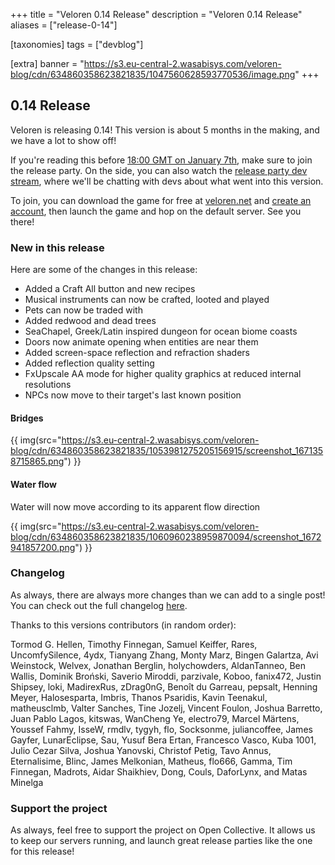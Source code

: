 +++
title = "Veloren 0.14 Release"
description = "Veloren 0.14 Release"
aliases = ["release-0-14"]

[taxonomies]
tags = ["devblog"]

[extra]
banner = "https://s3.eu-central-2.wasabisys.com/veloren-blog/cdn/634860358623821835/1047560628593770536/image.png"
+++

## 0.14 Release

Veloren is releasing 0.14! This version is about 5 months in the making, and we
have a lot to show off!

If you're reading this before [18:00 GMT on January
7th](https://everytimezone.com/s/2609befe), make sure to join the release party.
On the side, you can also watch the [release party dev
stream](https://www.youtube.com/watch?v=Ry9Z8Nr6RHM), where we'll be chatting
with devs about what went into this version.

To join, you can download the game for free at
[veloren.net](https://veloren.net/download) and [create an
account](https://veloren.net/account/), then launch the game and hop on the
default server. See you there!

### New in this release

Here are some of the changes in this release:

- Added a Craft All button and new recipes
- Musical instruments can now be crafted, looted and played
- Pets can now be traded with
- Added redwood and dead trees
- SeaChapel, Greek/Latin inspired dungeon for ocean biome coasts
- Doors now animate opening when entities are near them
- Added screen-space reflection and refraction shaders
- Added reflection quality setting
- FxUpscale AA mode for higher quality graphics at reduced internal resolutions
- NPCs now move to their target's last known position

#### Bridges

{{
  img(src="https://s3.eu-central-2.wasabisys.com/veloren-blog/cdn/634860358623821835/1053981275205156915/screenshot_1671358715865.png")
}}

#### Water flow

Water will now move according to its apparent flow direction

{{
  img(src="https://s3.eu-central-2.wasabisys.com/veloren-blog/cdn/634860358623821835/1060960238959870094/screenshot_1672941857200.png")
}}

### Changelog

As always, there are always more changes than we can add to a single post! You
can check out the full changelog
[here](https://gitlab.com/veloren/veloren/-/blob/master/CHANGELOG.md#unreleased).

Thanks to this versions contributors (in random order):

Tormod G. Hellen, Timothy Finnegan, Samuel Keiffer, Rares, UncomfySilence, 4ydx,
Tianyang Zhang, Monty Marz, Bingen Galartza, Avi Weinstock, Welvex, Jonathan
Berglin, holychowders, AldanTanneo, Ben Wallis, Dominik Broński, Saverio
Miroddi, parzivale, Koboo, fanix472, Justin Shipsey, loki, MadirexRus, zDrag0nG,
Benoît du Garreau, pepsalt, Henning Meyer, Halosesparta, Imbris, Thanos
Psaridis, Kavin Teenakul, matheusclmb, Valter Sanches, Tine Jozelj, Vincent
Foulon, Joshua Barretto, Juan Pablo Lagos, kitswas, WanCheng Ye, electro79,
Marcel Märtens, Youssef Fahmy, IsseW, rmdlv, tygyh, flo, Socksonme,
juliancoffee, James Gayfer, LunarEclipse, Sau, Yusuf Bera Ertan, Francesco
Vasco, Kuba 1001, Julio Cezar Silva, Joshua Yanovski, Christof Petig, Tavo
Annus, Eternalisime, Blinc, James Melkonian, Matheus, flo666, Gamma, Tim
Finnegan, Madrots, Aidar Shaikhiev, Dong, Couls, DaforLynx, and Matas Minelga

### Support the project

As always, feel free to support the project on Open Collective. It allows us to
keep our servers running, and launch great release parties like the one for this
release!
